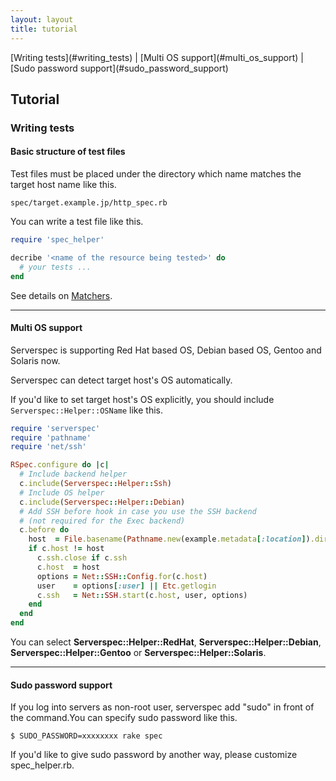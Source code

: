 ```yaml
---
layout: layout
title: tutorial
---
```


<nav>
  [Writing tests](#writing_tests)
| [Multi OS support](#multi_os_support)
| [Sudo password support](#sudo_password_support)
</nav>

## Tutorial

### <a name="writing_tests">Writing tests</a>

#### Basic structure of test files

Test files must be placed under the directory which name matches the target host name like this.

```
spec/target.example.jp/http_spec.rb
```

You can write a test file like this.

```ruby
require 'spec_helper'

decribe '<name of the resource being tested>' do
  # your tests ...
end
```

See details on [Matchers](/matchers.html).

----

#### <a name="multi_os_support">Multi OS support</a>

Serverspec is supporting Red Hat based OS, Debian based OS, Gentoo and Solaris now.

Serverspec can detect target host's OS automatically.

If you'd like to set target host's OS explicitly, you should include `Serverspec::Helper::OSName` like this.

```ruby
require 'serverspec'
require 'pathname'
require 'net/ssh'

RSpec.configure do |c|
  # Include backend helper
  c.include(Serverspec::Helper::Ssh)
  # Include OS helper
  c.include(Serverspec::Helper::Debian)
  # Add SSH before hook in case you use the SSH backend
  # (not required for the Exec backend)
  c.before do
    host  = File.basename(Pathname.new(example.metadata[:location]).dirname)
    if c.host != host
      c.ssh.close if c.ssh
      c.host  = host
      options = Net::SSH::Config.for(c.host)
      user    = options[:user] || Etc.getlogin
      c.ssh   = Net::SSH.start(c.host, user, options)
    end
  end
end
```

You can select **Serverspec::Helper::RedHat**, **Serverspec::Helper::Debian**, **Serverspec::Helper::Gentoo** or **Serverspec::Helper::Solaris**.

----

#### <a name="sudo_password_support">Sudo password support</a>

If you log into servers as non-root user, serverspec add "sudo" in front of the command.You can specify sudo password like this.

```
$ SUDO_PASSWORD=xxxxxxxx rake spec
```

If you'd like to give sudo password by another way, please customize spec_helper.rb.
